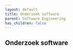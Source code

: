 ```yaml
---
layout: default
title: Onderzoek software
parent: Software Engineering
has_children: false
---
```


## Onderzoek software




